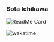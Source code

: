 ### Sota Ichikawa

![ReadMe Card](https://github-readme-stats.vercel.app/api?username=siy1121&count_private=true)

![wakatime](https://github-readme-stats.vercel.app/api/wakatime?username=siy1121)
